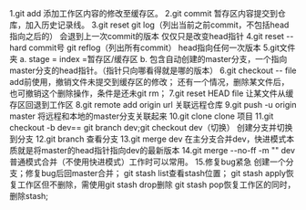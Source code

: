 1.git add
	添加工作区内容的修改至缓存区。
2.git commit
	暂存区内容提交到仓库，加入历史记录线。
3.git reset     git log（列出当前之前commit，不包括head指向之后的）
	会退到上一次commit的版本 仅仅只是改变head指针
4.git reset --hard commit号      git reflog（列出所有commit）
	head指向任何一次版本
5.git文件夹
	a. stage = index =暂存区/缓存区
	b. 包含自动创建的master分支，一个指向master分支的head指针。（指针只向哪看得就是哪的版本）
6.git checkout -- file
	add前使用，撤销文件未提交到缓存区的修改；
	还有一个情况，删除某文件后，也可撤销这个删除操作，条件是还未git rm；
7.git reset HEAD file
	让某文件从缓存区回退到工作区
8.git remote add origin url
	关联远程仓库
9.git push -u origin master
	将远程和本地的master分支关联起来
10.git clone
	clone 项目
	<!-- 分支 -->
11.git checkout -b dev== git branch dev;git checkout dev（切换）
	创建分支并切换到分支
12.git branch
	查看分支
13.git merge dev
	在主分支合并dev，快进模式本质就是将master的head指针指向dev的最新版本
14.git merge --no-ff -m "" dev
	普通模式合并（不使用快进模式）工作时可以常用。
15.修复bug紧急
	创建一个分支；修复bug后回master合并；
	git stash list查看stash位置；
	git stash apply恢复工作区但不删除，需使用git stash drop删除
	git stash pop恢复工作区的同时，删除stash;















